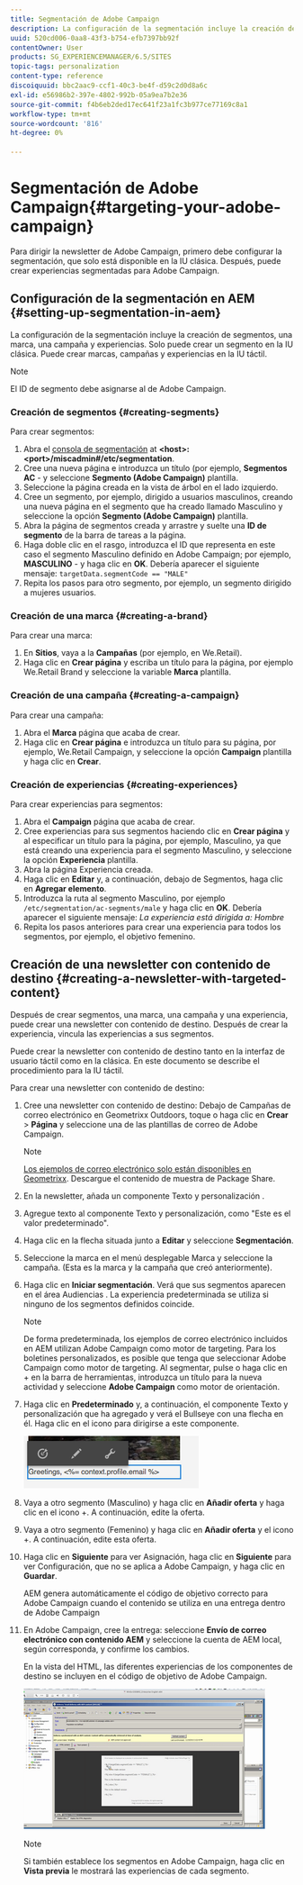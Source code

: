 ```yaml
---
title: Segmentación de Adobe Campaign
description: La configuración de la segmentación incluye la creación de segmentos, una marca, una campaña y experiencias.
uuid: 520cd006-0aa8-43f3-b754-efb7397bb92f
contentOwner: User
products: SG_EXPERIENCEMANAGER/6.5/SITES
topic-tags: personalization
content-type: reference
discoiquuid: bbc2aac9-ccf1-40c3-be4f-d59c2d0d8a6c
exl-id: e56986b2-397e-4802-992b-05a9ea7b2e36
source-git-commit: f4b6eb2ded17ec641f23a1fc3b977ce77169c8a1
workflow-type: tm+mt
source-wordcount: '816'
ht-degree: 0%

---
```


# Segmentación de Adobe Campaign{#targeting-your-adobe-campaign}

Para dirigir la newsletter de Adobe Campaign, primero debe configurar la segmentación, que solo está disponible en la IU clásica. Después, puede crear experiencias segmentadas para Adobe Campaign.

## Configuración de la segmentación en AEM {#setting-up-segmentation-in-aem}

La configuración de la segmentación incluye la creación de segmentos, una marca, una campaña y experiencias. Solo puede crear un segmento en la IU clásica. Puede crear marcas, campañas y experiencias en la IU táctil.

>[!NOTE]
>
>El ID de segmento debe asignarse al de Adobe Campaign.

### Creación de segmentos {#creating-segments}

Para crear segmentos:

1. Abra el [consola de segmentación](http://localhost:4502/miscadmin#/etc/segmentation) at **&lt;host>:&lt;port>/miscadmin#/etc/segmentation**.
1. Cree una nueva página e introduzca un título (por ejemplo, **Segmentos AC** - y seleccione **Segmento (Adobe Campaign)** plantilla.
1. Seleccione la página creada en la vista de árbol en el lado izquierdo.
1. Cree un segmento, por ejemplo, dirigido a usuarios masculinos, creando una nueva página en el segmento que ha creado llamado Masculino y seleccione la opción **Segmento (Adobe Campaign)** plantilla.
1. Abra la página de segmentos creada y arrastre y suelte una **ID de segmento** de la barra de tareas a la página.
1. Haga doble clic en el rasgo, introduzca el ID que representa en este caso el segmento Masculino definido en Adobe Campaign; por ejemplo, **MASCULINO** - y haga clic en **OK**. Debería aparecer el siguiente mensaje: `targetData.segmentCode == "MALE"`
1. Repita los pasos para otro segmento, por ejemplo, un segmento dirigido a mujeres usuarios.

### Creación de una marca {#creating-a-brand}

Para crear una marca:

1. En **Sitios**, vaya a la **Campañas** (por ejemplo, en We.Retail).
1. Haga clic en **Crear página** y escriba un título para la página, por ejemplo We.Retail Brand y seleccione la variable **Marca** plantilla.

### Creación de una campaña {#creating-a-campaign}

Para crear una campaña:

1. Abra el **Marca** página que acaba de crear.
1. Haga clic en **Crear página** e introduzca un título para su página, por ejemplo, We.Retail Campaign, y seleccione la opción **Campaign** plantilla y haga clic en **Crear**.

### Creación de experiencias {#creating-experiences}

Para crear experiencias para segmentos:

1. Abra el **Campaign** página que acaba de crear.
1. Cree experiencias para sus segmentos haciendo clic en **Crear página** y al especificar un título para la página, por ejemplo, Masculino, ya que está creando una experiencia para el segmento Masculino, y seleccione la opción **Experiencia** plantilla.
1. Abra la página Experiencia creada.
1. Haga clic en **Editar** y, a continuación, debajo de Segmentos, haga clic en **Agregar elemento**.
1. Introduzca la ruta al segmento Masculino, por ejemplo `/etc/segmentation/ac-segments/male` y haga clic en **OK**. Debería aparecer el siguiente mensaje: *La experiencia está dirigida a: Hombre*
1. Repita los pasos anteriores para crear una experiencia para todos los segmentos, por ejemplo, el objetivo femenino.

## Creación de una newsletter con contenido de destino {#creating-a-newsletter-with-targeted-content}

Después de crear segmentos, una marca, una campaña y una experiencia, puede crear una newsletter con contenido de destino. Después de crear la experiencia, vincula las experiencias a sus segmentos.

Puede crear la newsletter con contenido de destino tanto en la interfaz de usuario táctil como en la clásica. En este documento se describe el procedimiento para la IU táctil.

Para crear una newsletter con contenido de destino:

1. Cree una newsletter con contenido de destino: Debajo de Campañas de correo electrónico en Geometrixx Outdoors, toque o haga clic en **Crear** > **Página** y seleccione una de las plantillas de correo de Adobe Campaign.

   >[!NOTE]
   >
   >[Los ejemplos de correo electrónico solo están disponibles en Geometrixx](/help/sites-developing/we-retail.md#weretail). Descargue el contenido de muestra de Package Share.

1. En la newsletter, añada un componente Texto y personalización .
1. Agregue texto al componente Texto y personalización, como &quot;Este es el valor predeterminado&quot;.
1. Haga clic en la flecha situada junto a **Editar** y seleccione **Segmentación**.
1. Seleccione la marca en el menú desplegable Marca y seleccione la campaña. (Esta es la marca y la campaña que creó anteriormente).
1. Haga clic en **Iniciar segmentación**. Verá que sus segmentos aparecen en el área Audiencias . La experiencia predeterminada se utiliza si ninguno de los segmentos definidos coincide.

   >[!NOTE]
   >
   >De forma predeterminada, los ejemplos de correo electrónico incluidos en AEM utilizan Adobe Campaign como motor de targeting. Para los boletines personalizados, es posible que tenga que seleccionar Adobe Campaign como motor de targeting. Al segmentar, pulse o haga clic en + en la barra de herramientas, introduzca un título para la nueva actividad y seleccione **Adobe Campaign** como motor de orientación.

1. Haga clic en **Predeterminado** y, a continuación, el componente Texto y personalización que ha agregado y verá el Bullseye con una flecha en él. Haga clic en el icono para dirigirse a este componente.

   ![chlimage_1-165](assets/chlimage_1-165.png)

1. Vaya a otro segmento (Masculino) y haga clic en **Añadir oferta** y haga clic en el icono +. A continuación, edite la oferta.
1. Vaya a otro segmento (Femenino) y haga clic en **Añadir oferta** y el icono +. A continuación, edite esta oferta.
1. Haga clic en **Siguiente** para ver Asignación, haga clic en **Siguiente** para ver Configuración, que no se aplica a Adobe Campaign, y haga clic en **Guardar**.

   AEM genera automáticamente el código de objetivo correcto para Adobe Campaign cuando el contenido se utiliza en una entrega dentro de Adobe Campaign

1. En Adobe Campaign, cree la entrega: seleccione **Envío de correo electrónico con contenido AEM** y seleccione la cuenta de AEM local, según corresponda, y confirme los cambios.

   En la vista del HTML, las diferentes experiencias de los componentes de destino se incluyen en el código de objetivo de Adobe Campaign.

   ![chlimage_1-166](assets/chlimage_1-166.png)

   >[!NOTE]
   >
   >Si también establece los segmentos en Adobe Campaign, haga clic en **Vista previa** le mostrará las experiencias de cada segmento.
